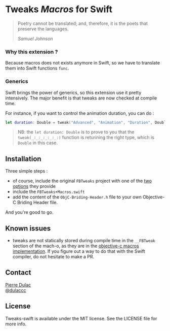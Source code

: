 # Tweaks *Macros* for Swift

> Poetry cannot be translated; and, therefore, it is the poets that preserve the languages.
> 
> *Samuel Johnson*


### Why this extension ?

Because macros does not exists anymore in Swift, so we have to translate them into Swift functions `func`.

### Generics

Swift brings the power of generics, so this extension use it pretty intensively. The major benefit is that tweaks are now checked at compile time.

For instance, if you want to control the animation duration, you can do :

```swift
let duration: Double = tweak("Advanced", "Animation", "Duration", Double(1.0), Double(0.3), Double(8.0))
```

> NB: the `let duration: Double` is to prove to you that the `tweak(_:_:_:_:_:_:)` function is returining the right type, which is `Double` in this case.

## Installation

Three simple steps :

* of course, include the original `FBTweaks` project with one of the [two options](https://github.com/facebook/Tweaks#installation) they provide
* include the `FBTweaks+Macros.swift`
* add the content of the `ObjC-Briding-Header.h` file to your own Objective-C Briding Header file.

And you're good to go.

## Known issues

* tweaks are not statically stored during compile time in the `__FBTweak` section of the mach-o, as they are in the [objective-c macros implementation](https://github.com/facebook/Tweaks#how-it-works). If you figure out a way to do that with the Swift compiler, do not hesitate to make a PR.


## Contact

[Pierre Dulac](http://github.com/dulaccc)  
[@dulaccc](https://twitter.com/dulaccc)

## License
Tweaks-swift is available under the MIT license. See the LICENSE file for more info.
